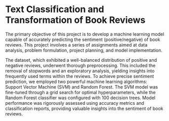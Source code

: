 # Text Classification and Transformation of Book Reviews
The primary objective of this project is to develop a machine learning model capable of accurately predicting the sentiment (positive/negative) of book reviews. This project involves a series of assignments aimed at data analysis, problem formulation, project planning, and model implementation.

The dataset, which exhibited a well-balanced distribution of positive and negative reviews, underwent thorough preprocessing. This included the removal of stopwords and an exploratory analysis, yielding insights into frequently used terms within the reviews. To achieve precise sentiment prediction, we employed two powerful machine learning algorithms: Support Vector Machine (SVM) and Random Forest. The SVM model was fine-tuned through a grid search for optimal hyperparameters, while the Random Forest classifier was configured with 100 decision trees. Model performance was rigorously assessed using accuracy metrics and classification reports, providing valuable insights into the sentiment of book reviews.
